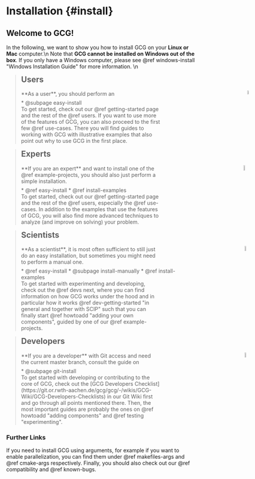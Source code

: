# Installation {#install}

## Welcome to GCG!
In the following, we want to show you how to install GCG on your **Linux or Mac** computer.\n
Note that **GCG cannot be installed on Windows out of the box**. If you only have a Windows computer, please see @ref windows-install "Windows Installation Guide" for more information.  \n

> <h2 style="margin-top:5px">Users</h2>
> <img src="user.png" style="vertical-align:middle; height:5%; position:absolute; right:40px;">
> <div style="width:80%; margin-bottom: 0.5em">
> **As a user**, you should perform an
> </div>
> * @subpage easy-install
>
> <div style="width:80%">
> To get started, check out our @ref getting-started page and the rest of the @ref users. If you want to use more of the features of GCG,
> you can also proceed to the first few @ref use-cases. There you will find guides to working with GCG with illustrative examples that
> also point out why to use GCG in the first place.
> </div>


> <h2 style="margin-top:5px">Experts</h2>
> <img src="expert.png" style="vertical-align:middle; height:6%; position:absolute; right:40px;">
> <div style="width:80%; margin-bottom: 0.5em">
> **If you are an expert** and want to install one of the @ref example-projects, you should also just perform a simple installation.
> </div>
> * @ref easy-install
> * @ref install-examples
>
> <div style="width:80%">
> To get started, check out our @ref getting-started page and the rest of the @ref users, especially the @ref use-cases. In addition to the
>  examples that use the features of GCG, you will also find more advanced techniques to analyze (and improve on solving) your problem.
> </div>


> <h2 style="margin-top:5px">Scientists</h2>
> <img src="scientist.png" style="vertical-align:middle; height:5.7%; position:absolute; right:40px;">
> <div style="width:80%; margin-bottom: 0.5em">
> **As a scientist**, it is most often sufficient to still just do an easy installation, but sometimes you might need to perform a manual one.
> </div>
> * @ref easy-install
> * @subpage install-manually
> * @ref install-examples
>
> <div style="width:80%">
> To get started with experimenting and developing, check out the @ref devs next, where you can find information on how GCG works under the
> hood and in particular how it works @ref dev-getting-started "in general and together with SCIP" such that you can finally start @ref howtoadd "adding your own components",
> guided by one of our @ref example-projects.
> </div>

> <h2 style="margin-top:5px">Developers</h2>
> <img src="developer.png" style="vertical-align:middle; height:5.7%; position:absolute; right:40px;">
> <div style="width:80%; margin-bottom: 0.5em">
> **If you are a developer** with Git access and need the current master branch, consult the guide on
> </div>
> * @subpage git-install
>
> <div style="width:80%">
> To get started with developing or contributing to the core of GCG, check out the [GCG Developers Checklist](https://git.or.rwth-aachen.de/gcg/gcg/-/wikis/GCG-Wiki/GCG-Developers-Checklists) in our Git Wiki first and go through all points mentioned there.
> Then, the most important guides are probably the ones on @ref howtoadd "adding components" and @ref testing "experimenting".
> </div>


### Further Links
If you need to install GCG using arguments, for example if you want to enable parallelization, you can find them under @ref makefiles-args and @ref cmake-args respectively. Finally, you should also check out our @ref compatibility and @ref known-bugs.
